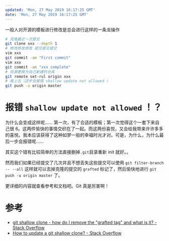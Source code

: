 ```yaml
---
updated: 'Mon, 27 May 2019 16:17:25 GMT'
date: 'Mon, 27 May 2019 16:17:25 GMT'
---
```


一般人对开源的模板进行修改是总会进行这样的一条龙操作

```bash
# 克隆最近一次提交
git clone xxx --depth 1
# 修改修改修改 提交提交提交
vim xxx
git commit -am "First commit"
vim xxx
git commit -am "xxx complete"
# 将源更换为自己新建的仓库
git remote set-rul origin xxx
# 推上去（这步会报错 shallow update not allowed ）
git push -u origin master
```

# 报错 `shallow update not allowed` ！？

为什么会变成这样呢…… 第一次，有了合适的模板；第一次觉得这个一套下来自己很 6。这两件愉快的事情交织在了一起。而这两份喜悦，又会给我带来许许多多的喜悦。我本应该获得了这种如梦一般的幸福时光才对。可是，为什么，为什么最后一步会报错呢……

其实这个错有比较简单的方法直接删掉`.git`目录重新 init 就好。。

然而我们如果已经提交了几次并且不想丢失这些提交可以使用 `git filter-branch -- --all` 这样就可以去掉克隆的提交的  `grafted` 标记了，然后愉快地进行 `git push -u origin master` 了。

更详细的内容就查看参考和文档吧。Git 真是厉害啊！

# 参考

-   [git shallow clone - how do I remove the "grafted tag" and what is it? - Stack Overflow](https://stackoverflow.com/questions/49731594/git-shallow-clone-how-do-i-remove-the-grafted-tag-and-what-is-it)
-   [How to update a git shallow clone? - Stack Overflow](https://stackoverflow.com/questions/41075972/how-to-update-a-git-shallow-clone)
